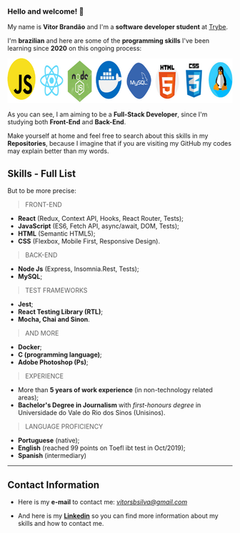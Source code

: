 ### Hello and welcome! 👋

My name is **Vitor Brandão** and I'm a **software developer student** at [Trybe](https://www.betrybe.com/). 

I'm **brazilian** and here are some of the **programming skills** I've been learning since **2020** on this ongoing process:

<img src="my-coding-skills.png" alt="my-skills" width="700" height="100" />

As you can see, I am aiming to be a **Full-Stack Developer**, since I'm studying both **Front-End** and **Back-End**. 

Make yourself at home and feel free to search about this skills in my **Repositories**, because I imagine that if you are visiting my GitHub my codes may explain better than my words. 

Skills - Full List
---------

But to be more precise:

> FRONT-END
- **React** (Redux, Context API, Hooks, React Router, Tests);
- **JavaScript** (ES6, Fetch API, async/await, DOM, Tests);
- **HTML** (Semantic HTML5);
- **CSS** (Flexbox, Mobile First, Responsive Design).


> BACK-END
- **Node Js** (Express, Insomnia.Rest, Tests);
- **MySQL**;


> TEST FRAMEWORKS
- **Jest**;
- **React Testing Library (RTL)**;
- **Mocha, Chai and Sinon**.


> AND MORE
- **Docker**;
- **C (programming language)**;
- **Adobe Photoshop (Ps)**;

> EXPERIENCE
- More than **5 years of work experience** (in non-technology related areas);
- **Bachelor's Degree in Journalism** with *first-honours degree* in Universidade do Vale do Rio dos Sinos (Unisinos).

> LANGUAGE PROFICIENCY
- **Portuguese** (native);
- **English** (reached 99 points on Toefl ibt test in Oct/2019);
- **Spanish** (intermediary)

---

Contact Information
---------

* Here is my **e-mail** to contact me: *vitorsbsilva@gmail.com*

* And here is my **[Linkedin](https://www.linkedin.com/in/vitorbrandao-silva/)** so you can find more information about my skills and how to contact me.  
